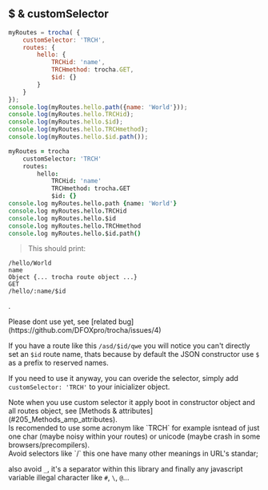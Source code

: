 ## $ & customSelector
```javascript
myRoutes = trocha( {
	customSelector: 'TRCH',
	routes: {
		hello: {
			TRCHid: 'name',
			TRCHmethod: trocha.GET,
			$id: {}
		}
	}
});
console.log(myRoutes.hello.path({name: 'World'}));
console.log(myRoutes.hello.TRCHid);
console.log(myRoutes.hello.$id);
console.log(myRoutes.hello.TRCHmethod);
console.log(myRoutes.hello.$id.path());
```

```coffeescript
myRoutes = trocha
	customSelector: 'TRCH'
	routes:
		hello:
			TRCHid: 'name'
			TRCHmethod: trocha.GET
			$id: {}
console.log myRoutes.hello.path {name: 'World'}
console.log myRoutes.hello.TRCHid
console.log myRoutes.hello.$id
console.log myRoutes.hello.TRCHmethod
console.log myRoutes.hello.$id.path()
```
> This should print:

```shell
/hello/World
name
Object {... trocha route object ...}
GET
/hello/:name/$id
```
.
<aside class="warning">
Please dont use yet, see [related bug](https://github.com/DFOXpro/trocha/issues/4)
</aside>

If you have a route like this `/asd/$id/qwe` you will notice you can't directly set an `$id` route name, thats because by default the JSON constructor use `$` as a prefix to reserved names.

If you need to use it anyway, you can overide the selector, simply add `customSelector: 'TRCH'` to your inicializer object.
<aside class="notice">
Note when you use custom selector it apply boot in constructor object and all routes object, see [Methods & attributes](#205_Methods_amp_attributes).
</aside>
<aside class="notice">
Is recomended to use some acronym like `TRCH` for example isntead of just one char (maybe noisy within your routes) or unicode (maybe crash in some browsers/precompilers).
</aside>
<aside class="warning">
Avoid selectors like `/` this one have many other meanings in URL's standar;

also avoid `_`, it's a separator within this library and
finally any javascript variable illegal character like `#`, `\`, `@`...
</aside>

